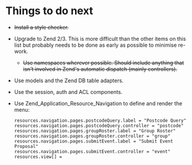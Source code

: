 # Things to do next

* ~~Install a style checker.~~
* Upgrade to Zend 2/3. This is more difficult than the other items on this list but probably needs to be done as early as possible to minimise re-work.
    * ~~Use namespaces wherever possible. Should include anything that isn't involved in Zend's automatic dispatch (mainly controllers).~~
* Use models and the Zend DB table adapters.
* Use the session, auth and ACL components.
* Use Zend_Application_Resource_Navigation to define and render the menu:

    ```
    resources.navigation.pages.postcodeQuery.label = "Postcode Query"
    resources.navigation.pages.postcodeQuery.controller = "postcode"
    resources.navigation.pages.groupRoster.label = "Group Roster"
    resources.navigation.pages.groupRoster.controller = "group"
    resources.navigation.pages.submitEvent.label = "Submit Event Proposal"
    resources.navigation.pages.submitEvent.controller = "event"
    resources.view[] =
    ```
